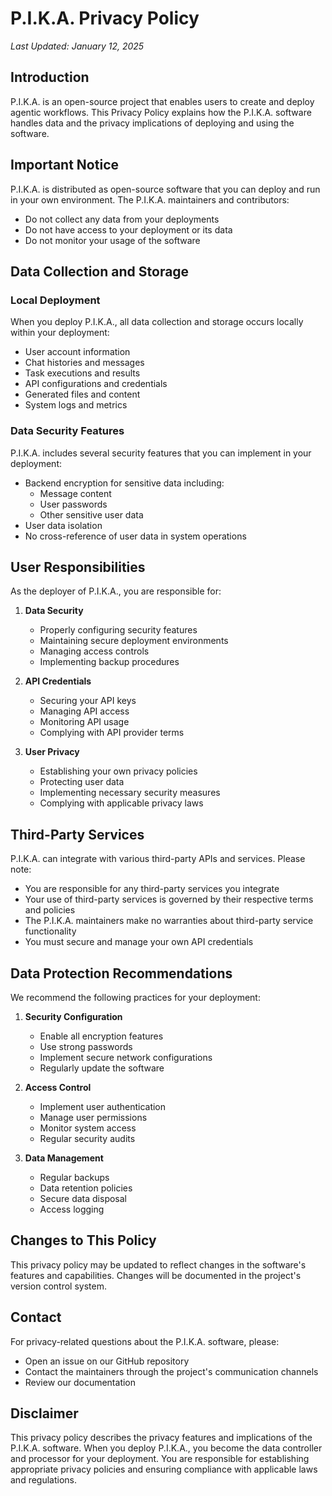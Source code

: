 # P.I.K.A. Privacy Policy

*Last Updated: January 12, 2025*

## Introduction

P.I.K.A. is an open-source project that enables users to create and deploy agentic workflows. This Privacy Policy explains how the P.I.K.A. software handles data and the privacy implications of deploying and using the software.

## Important Notice

P.I.K.A. is distributed as open-source software that you can deploy and run in your own environment. The P.I.K.A. maintainers and contributors:
- Do not collect any data from your deployments
- Do not have access to your deployment or its data
- Do not monitor your usage of the software

## Data Collection and Storage

### Local Deployment
When you deploy P.I.K.A., all data collection and storage occurs locally within your deployment:

- User account information
- Chat histories and messages
- Task executions and results
- API configurations and credentials
- Generated files and content
- System logs and metrics

### Data Security Features
P.I.K.A. includes several security features that you can implement in your deployment:

- Backend encryption for sensitive data including:
  - Message content
  - User passwords
  - Other sensitive user data
- User data isolation
- No cross-reference of user data in system operations

## User Responsibilities

As the deployer of P.I.K.A., you are responsible for:

1. **Data Security**
   - Properly configuring security features
   - Maintaining secure deployment environments
   - Managing access controls
   - Implementing backup procedures

2. **API Credentials**
   - Securing your API keys
   - Managing API access
   - Monitoring API usage
   - Complying with API provider terms

3. **User Privacy**
   - Establishing your own privacy policies
   - Protecting user data
   - Implementing necessary security measures
   - Complying with applicable privacy laws

## Third-Party Services

P.I.K.A. can integrate with various third-party APIs and services. Please note:

- You are responsible for any third-party services you integrate
- Your use of third-party services is governed by their respective terms and policies
- The P.I.K.A. maintainers make no warranties about third-party service functionality
- You must secure and manage your own API credentials

## Data Protection Recommendations

We recommend the following practices for your deployment:

1. **Security Configuration**
   - Enable all encryption features
   - Use strong passwords
   - Implement secure network configurations
   - Regularly update the software

2. **Access Control**
   - Implement user authentication
   - Manage user permissions
   - Monitor system access
   - Regular security audits

3. **Data Management**
   - Regular backups
   - Data retention policies
   - Secure data disposal
   - Access logging

## Changes to This Policy

This privacy policy may be updated to reflect changes in the software's features and capabilities. Changes will be documented in the project's version control system.

## Contact

For privacy-related questions about the P.I.K.A. software, please:
- Open an issue on our GitHub repository
- Contact the maintainers through the project's communication channels
- Review our documentation

## Disclaimer

This privacy policy describes the privacy features and implications of the P.I.K.A. software. When you deploy P.I.K.A., you become the data controller and processor for your deployment. You are responsible for establishing appropriate privacy policies and ensuring compliance with applicable laws and regulations.